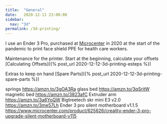 ```yaml
---
title:  "General"
date:   2020-12-11 23:00:00
sidebar:
  nav: "3d"
permalink: /3d-printing/
---
```


I use an Ender 3 Pro, purchased at [Microcenter](https://www.microcenter.com) in 2020 at the start of the pandemic to print face shield PPE for health care workers.

Maintenance for the printer. Start at the beginning, calculate your offsets [Calculating Offsets]({% post_url 2020-12-12-3d-printing-esteps %})

Extras to keep on hand [Spare Parts]({% post_url 2020-12-12-3d-printing-spare-parts %})



springs https://amzn.to/3gOA3Ra
glass bed https://amzn.to/3qSritW
magnetic bed https://amzn.to/3823afC
Extruder arm https://amzn.to/3a6YoQW
Bigtreetech skr mini E3 v2.0 https://amzn.to/3me57Lh
Ender 3 pro silent motherboard v1.1.5 https://www.microcenter.com/product/625626/creality-ender-3-pro-upgrade-silent-motherboard-v115
